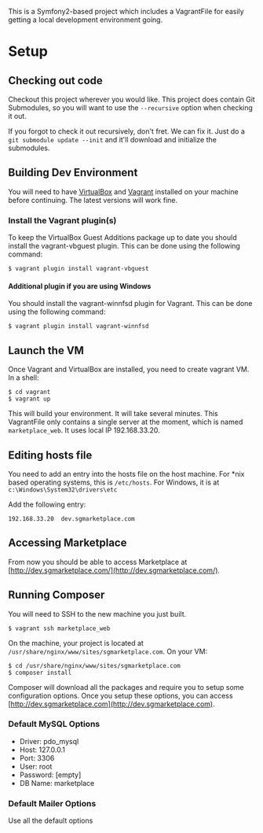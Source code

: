 This is a Symfony2-based project which includes a VagrantFile for easily getting
a local development environment going.

# Setup

## Checking out code

Checkout this project wherever you would like.  This project does contain 
Git Submodules, so you will want to use the `--recursive` option when checking
it out.

If you forgot to check it out recursively, don't fret. We can fix it.  Just do
a `git submodule update --init` and it'll download and initialize the submodules.

## Building Dev Environment

You will need to have [VirtualBox](https://www.virtualbox.org/) and [Vagrant](http://vagrantup.com) 
installed on your machine before continuing.  The latest versions will work fine.

### Install the Vagrant plugin(s)

To keep the VirtualBox Guest Additions package up to date you should install the vagrant-vbguest plugin. This can be done using the following command:
```
$ vagrant plugin install vagrant-vbguest
```

#### Additional plugin if you are using Windows

You should install the vagrant-winnfsd plugin for Vagrant. This can be done using the following command:
```
$ vagrant plugin install vagrant-winnfsd
```

## Launch the VM

Once Vagrant and VirtualBox are installed, you need to create vagrant VM.  In a shell:

```
$ cd vagrant
$ vagrant up
```

This will build your environment. It will take several minutes. This VagrantFile only contains a single server
at the moment, which is named `marketplace_web`.  It uses local IP 192.168.33.20.

## Editing hosts file

You need to add an entry into the hosts file on the host machine.  For *nix based 
operating systems, this is `/etc/hosts`.  For Windows, it is at `c:\Windows\System32\drivers\etc`

Add the following entry:

```
192.168.33.20  dev.sgmarketplace.com
```

## Accessing Marketplace
From now you should be able to access Marketplace at 
[http://dev.sgmarketplace.com/](http://dev.sgmarketplace.com/). 

## Running Composer
You will need to SSH to the new machine you just built.  

```
$ vagrant ssh marketplace_web
```

On the machine, your project is located at `/usr/share/nginx/www/sites/sgmarketplace.com`.  On your
VM:

```
$ cd /usr/share/nginx/www/sites/sgmarketplace.com
$ composer install
```

Composer will download all the packages and require you to setup some configuration
options.  Once you setup these options, you can access [http://dev.sgmarketplace.com](http://dev.sgmarketplace.com).

### Default MySQL Options
* Driver: pdo_mysql
* Host: 127.0.0.1
* Port: 3306
* User: root
* Password: [empty]
* DB Name: marketplace

### Default Mailer Options
Use all the default options



